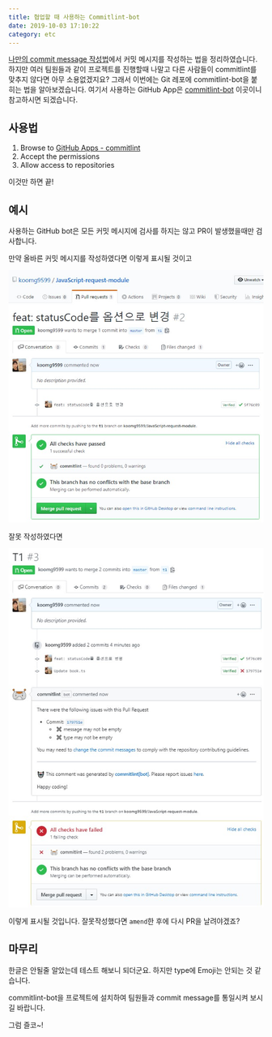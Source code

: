 ```yaml
---
title: 협업할 때 사용하는 Commitlint-bot
date: 2019-10-03 17:10:22
category: etc
---
```


[나만의 commit message 작성법](https://kooku.netlify.com/etc/%EB%82%98%EB%A7%8C%EC%9D%98-commit-message-%EC%9E%91%EC%84%B1%EB%B2%95/)에서 커밋 메시지를 작성하는 법을 정리하였습니다. 하지만 여러 팀원들과 같이 프로젝트를 진행할때 나말고 다른 사람들이 commitlint를 맞추지 않다면 아무 소용없겠지요? 그래서 이번에는 Git 레포에 commitlint-bot을 붙히는 법을 알아보겠습니다. 여기서 사용하는 GitHub App은 [commitlint-bot](https://github.com/z0al/commitlint-bot) 이곳이니 참고하시면 되겠습니다.

## 사용법

1. Browse to [GitHub Apps - commitlint](https://github.com/apps/commitlint)
2. Accept the permissions
3. Allow access to repositories

이것만 하면 끝!

## 예시

사용하는 GitHub bot은 모든 커밋 메시지에 검사를 하지는 않고 PR이 발생했을때만 검사합니다.

만약 올바른 커밋 메시지를 작성하였다면 이렇게 표시될 것이고 

<img src='./images/commitlint-bot.jpg'/>

잘못 작성하였다면

<img src='./images/commitlint-bot02.jpg'/>

이렇게 표시될 것입니다. 잘못작성했다면 `amend`한 후에 다시 PR을 날려야겠죠?

## 마무리

한글은 안될줄 알았는데 테스트 해보니 되더군요. 하지만 type에 Emoji는 안되는 것 같습니다.

commitlint-bot을 프로젝트에 설치하여 팀원들과 commit message를 통일시켜 보시길 바랍니다.

그럼 즐코~!